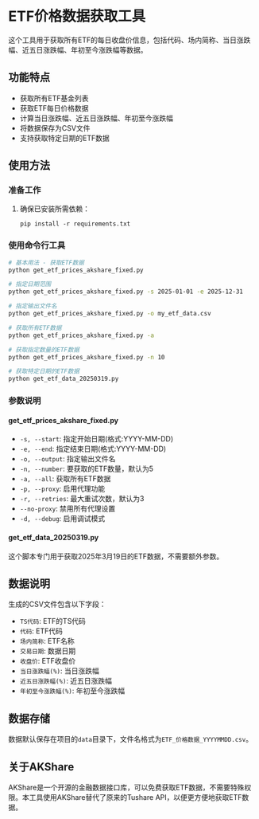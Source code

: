 # ETF价格数据获取工具

这个工具用于获取所有ETF的每日收盘价信息，包括代码、场内简称、当日涨跌幅、近五日涨跌幅、年初至今涨跌幅等数据。

## 功能特点

- 获取所有ETF基金列表
- 获取ETF每日价格数据
- 计算当日涨跌幅、近五日涨跌幅、年初至今涨跌幅
- 将数据保存为CSV文件
- 支持获取特定日期的ETF数据

## 使用方法

### 准备工作

1. 确保已安装所需依赖：
   ```
   pip install -r requirements.txt
   ```

### 使用命令行工具

```bash
# 基本用法 - 获取ETF数据
python get_etf_prices_akshare_fixed.py

# 指定日期范围
python get_etf_prices_akshare_fixed.py -s 2025-01-01 -e 2025-12-31

# 指定输出文件名
python get_etf_prices_akshare_fixed.py -o my_etf_data.csv

# 获取所有ETF数据
python get_etf_prices_akshare_fixed.py -a

# 获取指定数量的ETF数据
python get_etf_prices_akshare_fixed.py -n 10

# 获取特定日期的ETF数据
python get_etf_data_20250319.py
```

### 参数说明

#### get_etf_prices_akshare_fixed.py
- `-s, --start`: 指定开始日期(格式:YYYY-MM-DD)
- `-e, --end`: 指定结束日期(格式:YYYY-MM-DD)
- `-o, --output`: 指定输出文件名
- `-n, --number`: 要获取的ETF数量，默认为5
- `-a, --all`: 获取所有ETF数据
- `-p, --proxy`: 启用代理功能
- `-r, --retries`: 最大重试次数，默认为3
- `--no-proxy`: 禁用所有代理设置
- `-d, --debug`: 启用调试模式

#### get_etf_data_20250319.py
这个脚本专门用于获取2025年3月19日的ETF数据，不需要额外参数。

## 数据说明

生成的CSV文件包含以下字段：

- `TS代码`: ETF的TS代码
- `代码`: ETF代码
- `场内简称`: ETF名称
- `交易日期`: 数据日期
- `收盘价`: ETF收盘价
- `当日涨跌幅(%)`: 当日涨跌幅
- `近五日涨跌幅(%)`: 近五日涨跌幅
- `年初至今涨跌幅(%)`: 年初至今涨跌幅

## 数据存储

数据默认保存在项目的`data`目录下，文件名格式为`ETF_价格数据_YYYYMMDD.csv`。

## 关于AKShare

AKShare是一个开源的金融数据接口库，可以免费获取ETF数据，不需要特殊权限。本工具使用AKShare替代了原来的Tushare API，以便更方便地获取ETF数据。